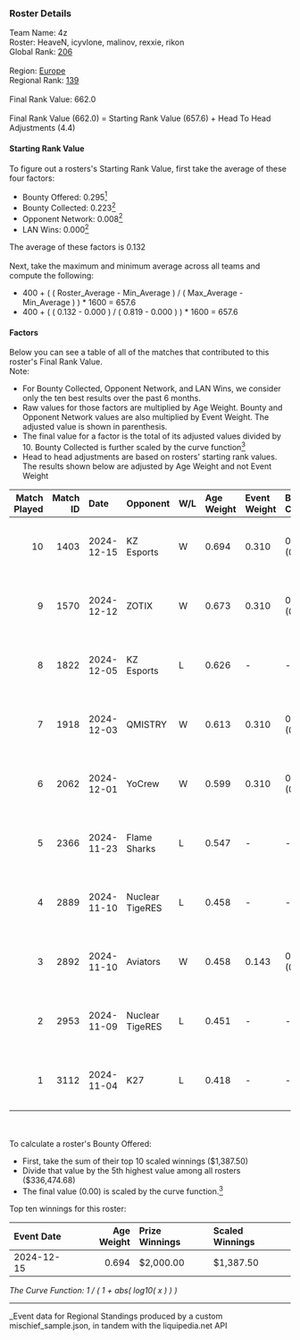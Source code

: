 ### Roster Details<br />
Team Name: 4z<br />
Roster: HeaveN, icyvlone, malinov, rexxie, rikon<br />
Global Rank: [206](../../standings_global_2025_03_01.md)<br />
<br />
Region: [Europe]( ../../standings_europe_2025_03_01.md)<br />
Regional Rank: [139]( ../../standings_europe_2025_03_01.md)<br />
<br />
Final Rank Value:  662.0<br />
<br />
Final Rank Value (662.0) = Starting Rank Value (657.6) + Head To Head Adjustments (4.4)<br />

#### Starting Rank Value<br />
To figure out a rosters's Starting Rank Value, first take the average of these four factors:<br />
- Bounty Offered: 0.295[<sup>1</sup>](#table2)
- Bounty Collected: 0.223[<sup>2</sup>](#table1)
- Opponent Network: 0.008[<sup>2</sup>](#table1)
- LAN Wins: 0.000[<sup>2</sup>](#table1)

The average of these factors is 0.132<br />
<br />
Next, take the maximum and minimum average across all teams and compute the following:<br />
- 400 + ( ( Roster_Average - Min_Average ) / ( Max_Average - Min_Average ) ) * 1600 = 657.6
- 400 + ( ( 0.132 - 0.000 ) / ( 0.819 - 0.000 ) ) * 1600 = 657.6


#### Factors<br />
Below you can see a table of all of the matches that contributed to this roster's Final Rank Value.<br />
Note:<br />

- For Bounty Collected, Opponent Network, and LAN Wins, we consider only the ten best results over the past 6 months.
- Raw values for those factors are multiplied by Age Weight. Bounty and Opponent Network values are also multiplied by Event Weight. The adjusted value is shown in parenthesis.
- The final value for a factor is the total of its adjusted values divided by 10. Bounty Collected is further scaled by the curve function[<sup>3</sup>](#curveFunction)
- Head to head adjustments are based on rosters' starting rank values. The results shown below are adjusted by Age Weight and not Event Weight
<span id="table1"></span><br />


| Match Played | Match ID | Date       | Opponent        | W/L | Age Weight | Event Weight | Bounty Collected | Opponent Network | LAN Wins  | H2H Adj. | Roster                                   |
| -: | -: | :- | :- | :- | :- | :- | :- | :- | :- | -: | :- |
|           10 |     1403 | 2024-12-15 | KZ Esports      | W   | 0.694      | 0.310        | 0.013 (0.003)    | 0.191 (0.041)    | 0 (0.000) |    14.60 | HeaveN, icyvlone, malinov, rexxie, rikon |
|            9 |     1570 | 2024-12-12 | ZOTIX           | W   | 0.673      | 0.310        | 0.001 (0.000)    | 0.177 (0.037)    | 0 (0.000) |    11.12 | HeaveN, icyvlone, malinov, rexxie, rikon |
|            8 |     1822 | 2024-12-05 | KZ Esports      | L   | 0.626      | -            | -                | -                | -         |    -6.24 | HeaveN, icyvlone, malinov, rexxie, rikon |
|            7 |     1918 | 2024-12-03 | QMISTRY         | W   | 0.613      | 0.310        | 0.001 (0.000)    | 0.000 (0.000)    | 0 (0.000) |     6.48 | HeaveN, icyvlone, malinov, rexxie, rikon |
|            6 |     2062 | 2024-12-01 | YoCrew          | W   | 0.599      | 0.310        | 0.001 (0.000)    | 0.035 (0.006)    | 0 (0.000) |     6.49 | HeaveN, icyvlone, malinov, rexxie, rikon |
|            5 |     2366 | 2024-11-23 | Flame Sharks    | L   | 0.547      | -            | -                | -                | -         |   -11.36 | fate, icyvlone, malinov, rexxie, rikon   |
|            4 |     2889 | 2024-11-10 | Nuclear TigeRES | L   | 0.458      | -            | -                | -                | -         |    -7.13 | fate, HeaveN, icyvlone, rexxie, rikon    |
|            3 |     2892 | 2024-11-10 | Aviators        | W   | 0.458      | 0.143        | 0.000 (0.000)    | 0.000 (0.000)    | 0 (0.000) |     2.90 | fate, HeaveN, icyvlone, rexxie, rikon    |
|            2 |     2953 | 2024-11-09 | Nuclear TigeRES | L   | 0.451      | -            | -                | -                | -         |    -7.24 | fate, HeaveN, icyvlone, rexxie, rikon    |
|            1 |     3112 | 2024-11-04 | K27             | L   | 0.418      | -            | -                | -                | -         |    -5.18 | fate, HeaveN, icyvlone, rexxie, rikon    |

<br />
<span id="table2"></span><br />
To calculate a roster's Bounty Offered:<br />

- First, take the sum of their top 10 scaled winnings ($1,387.50)
- Divide that value by the 5th highest value among all rosters ($336,474.68)
- The final value (0.00) is scaled by the curve function.[<sup>3</sup>](#curveFunction)

Top ten winnings for this roster:<br />

| Event Date | Age Weight | Prize Winnings | Scaled Winnings |
| :- | -: | :- | :- |
| 2024-12-15 |      0.694 | $2,000.00      | $1,387.50       |


<span id="curveFunction"></span>_The Curve Function: 1 / ( 1 + abs( log10( x ) ) )_<br />

---
_Event data for Regional Standings produced by a custom mischief_sample.json, in tandem with the liquipedia.net API<br />

